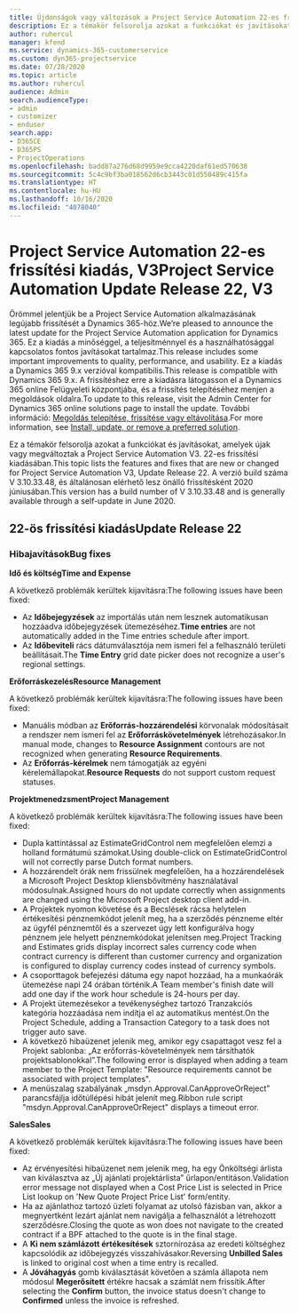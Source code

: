 ```yaml
---
title: Újdonságok vagy változások a Project Service Automation 22-es frissítési kiadásának V3 változatában
description: Ez a témakör felsorolja azokat a funkciókat és javításokat, amelyek elérhetők a Project Service Automation V3. 22-os frissítési kiadásában.
author: ruhercul
manager: kfend
ms.service: dynamics-365-customerservice
ms.custom: dyn365-projectservice
ms.date: 07/28/2020
ms.topic: article
ms.author: ruhercul
audience: Admin
search.audienceType:
- admin
- customizer
- enduser
search.app:
- D365CE
- D365PS
- ProjectOperations
ms.openlocfilehash: badd87a276d68d9959e9cca4220daf61ed570638
ms.sourcegitcommit: 5c4c9bf3ba018562d6cb3443c01d550489c415fa
ms.translationtype: HT
ms.contentlocale: hu-HU
ms.lasthandoff: 10/16/2020
ms.locfileid: "4078040"
---
```

# <a name="project-service-automation-update-release-22-v3"></a><span data-ttu-id="9cc60-103">Project Service Automation 22-es frissítési kiadás, V3</span><span class="sxs-lookup"><span data-stu-id="9cc60-103">Project Service Automation Update Release 22, V3</span></span>

<span data-ttu-id="9cc60-104">Örömmel jelentjük be a Project Service Automation alkalmazásának legújabb frissítését a Dynamics 365-höz.</span><span class="sxs-lookup"><span data-stu-id="9cc60-104">We’re pleased to announce the latest update for the Project Service Automation application for Dynamics 365.</span></span> <span data-ttu-id="9cc60-105">Ez a kiadás a minőséggel, a teljesítménnyel és a használhatósággal kapcsolatos fontos javításokat tartalmaz.</span><span class="sxs-lookup"><span data-stu-id="9cc60-105">This release includes some important improvements to quality, performance, and usability.</span></span> <span data-ttu-id="9cc60-106">Ez a kiadás a Dynamics 365 9.x verzióval kompatibilis.</span><span class="sxs-lookup"><span data-stu-id="9cc60-106">This release is compatible with Dynamics 365 9.x.</span></span> <span data-ttu-id="9cc60-107">A frissítéshez erre a kiadásra látogasson el a Dynamics 365 online Felügyeleti központjába, és a frissítés telepítéséhez menjen a megoldások oldalra.</span><span class="sxs-lookup"><span data-stu-id="9cc60-107">To update to this release, visit the Admin Center for Dynamics 365 online solutions page to install the update.</span></span> <span data-ttu-id="9cc60-108">További információ: [Megoldás telepítése, frissítése vagy eltávolítása](https://docs.microsoft.com/power-platform/admin/install-remove-preferred-solution).</span><span class="sxs-lookup"><span data-stu-id="9cc60-108">For more information, see [Install, update, or remove a preferred solution](https://docs.microsoft.com/power-platform/admin/install-remove-preferred-solution).</span></span>

<span data-ttu-id="9cc60-109">Ez a témakör felsorolja azokat a funkciókat és javításokat, amelyek újak vagy megváltoztak a Project Service Automation V3. 22-es frissítési kiadásában.</span><span class="sxs-lookup"><span data-stu-id="9cc60-109">This topic lists the features and fixes that are new or changed for Project Service Automation V3, Update Release 22.</span></span> <span data-ttu-id="9cc60-110">A verzió build száma V 3.10.33.48, és általánosan elérhető lesz önálló frissítésként 2020 júniusában.</span><span class="sxs-lookup"><span data-stu-id="9cc60-110">This version has a build number of V 3.10.33.48 and is generally available through a self-update in June 2020.</span></span>

## <a name="update-release-22"></a><span data-ttu-id="9cc60-111">22-ös frissítési kiadás</span><span class="sxs-lookup"><span data-stu-id="9cc60-111">Update Release 22</span></span>

### <a name="bug-fixes"></a><span data-ttu-id="9cc60-112">Hibajavítások</span><span class="sxs-lookup"><span data-stu-id="9cc60-112">Bug fixes</span></span>



<span data-ttu-id="9cc60-113">**Idő és költség**</span><span class="sxs-lookup"><span data-stu-id="9cc60-113">**Time and Expense**</span></span>

<span data-ttu-id="9cc60-114">A következő problémák kerültek kijavításra:</span><span class="sxs-lookup"><span data-stu-id="9cc60-114">The following issues have been fixed:</span></span>

- <span data-ttu-id="9cc60-115">Az **Időbejegyzések** az importálás után nem lesznek automatikusan hozzáadva időbejegyzések ütemezéséhez.</span><span class="sxs-lookup"><span data-stu-id="9cc60-115">**Time entries** are not automatically added in the Time entries schedule after import.</span></span>
- <span data-ttu-id="9cc60-116">Az **Időbeviteli** rács dátumválasztója nem ismeri fel a felhasználó területi beállításait.</span><span class="sxs-lookup"><span data-stu-id="9cc60-116">The **Time Entry** grid date picker does not recognize a user's regional settings.</span></span>

<span data-ttu-id="9cc60-117">**Erőforráskezelés**</span><span class="sxs-lookup"><span data-stu-id="9cc60-117">**Resource Management**</span></span>

<span data-ttu-id="9cc60-118">A következő problémák kerültek kijavításra:</span><span class="sxs-lookup"><span data-stu-id="9cc60-118">The following issues have been fixed:</span></span>

- <span data-ttu-id="9cc60-119">Manuális módban az **Erőforrás-hozzárendelési** körvonalak módosításait a rendszer nem ismeri fel az **Erőforráskövetelmények** létrehozásakor.</span><span class="sxs-lookup"><span data-stu-id="9cc60-119">In manual mode, changes to **Resource Assignment** contours are not recognized when generating **Resource Requirements**.</span></span>
- <span data-ttu-id="9cc60-120">Az **Erőforrás-kérelmek** nem támogatják az egyéni kérelemállapokat.</span><span class="sxs-lookup"><span data-stu-id="9cc60-120">**Resource Requests** do not support custom request statuses.</span></span>

<span data-ttu-id="9cc60-121">**Projektmenedzsment**</span><span class="sxs-lookup"><span data-stu-id="9cc60-121">**Project Management**</span></span>

<span data-ttu-id="9cc60-122">A következő problémák kerültek kijavításra:</span><span class="sxs-lookup"><span data-stu-id="9cc60-122">The following issues have been fixed:</span></span>

- <span data-ttu-id="9cc60-123">Dupla kattintással az EstimateGridControl nem megfelelően elemzi a holland formátumú számokat.</span><span class="sxs-lookup"><span data-stu-id="9cc60-123">Using double-click on EstimateGridControl will not correctly parse Dutch format numbers.</span></span>
- <span data-ttu-id="9cc60-124">A hozzárendelt órák nem frissülnek megfelelően, ha a hozzárendelések a Microsoft Project Desktop kliensbővítmény használatával módosulnak.</span><span class="sxs-lookup"><span data-stu-id="9cc60-124">Assigned hours do not update correctly when assignments are changed using the Microsoft Project desktop client add-in.</span></span>
- <span data-ttu-id="9cc60-125">A Projektek nyomon követése és a Becslések rácsa helytelen értékesítési pénznemkódot jelenít meg, ha a szerződés pénzneme eltér az ügyfél pénznemtől és a szervezet úgy lett konfigurálva hogy pénznem jele helyett pénznemkódokat jelenítsen meg.</span><span class="sxs-lookup"><span data-stu-id="9cc60-125">Project Tracking and Estimates grids display incorrect sales currency code when contract currency is different than customer currency and organization is configured to display currency codes instead of currency symbols.</span></span>
- <span data-ttu-id="9cc60-126">A csoporttagok befejezési dátuma egy napot hozzáad, ha a munkaórák ütemezése napi 24 órában történik.</span><span class="sxs-lookup"><span data-stu-id="9cc60-126">A Team member's finish date will add one day if the work hour schedule is 24-hours per day.</span></span>
- <span data-ttu-id="9cc60-127">A Projekt ütemezésekor a tevékenységhez tartozó Tranzakciós kategória hozzáadása nem indítja el az automatikus mentést.</span><span class="sxs-lookup"><span data-stu-id="9cc60-127">On the Project Schedule, adding a Transaction Category to a task does not trigger auto save.</span></span>
- <span data-ttu-id="9cc60-128">A következő hibaüzenet jelenik meg, amikor egy csapattagot vesz fel a Projekt sablonba: „Az erőforrás-követelmények nem társíthatók projektsablonokkal”.</span><span class="sxs-lookup"><span data-stu-id="9cc60-128">The following error is displayed when adding a team member to the Project Template: "Resource requirements cannot be associated with project templates".</span></span> 
- <span data-ttu-id="9cc60-129">A menüszalag szabályának „msdyn.Approval.CanApproveOrReject” parancsfájlja időtúllépési hibát jelenít meg.</span><span class="sxs-lookup"><span data-stu-id="9cc60-129">Ribbon rule script "msdyn.Approval.CanApproveOrReject" displays a timeout error.</span></span>

<span data-ttu-id="9cc60-130">**Sales**</span><span class="sxs-lookup"><span data-stu-id="9cc60-130">**Sales**</span></span>

<span data-ttu-id="9cc60-131">A következő problémák kerültek kijavításra:</span><span class="sxs-lookup"><span data-stu-id="9cc60-131">The following issues have been fixed:</span></span>

- <span data-ttu-id="9cc60-132">Az érvényesítési hibaüzenet nem jelenik meg, ha egy Önköltségi árlista van kiválasztva az „Új ajánlati projektárlista” űrlapon/entitáson.</span><span class="sxs-lookup"><span data-stu-id="9cc60-132">Validation error message not displayed when a Cost Price List is selected in Price List lookup on 'New Quote Project Price List' form/entity.</span></span>
- <span data-ttu-id="9cc60-133">Ha az ajánlathoz tartozó üzleti folyamat az utolsó fázisban van, akkor a megnyertként lezárt ajánlat nem navigálja a felhasználót a létrehozott szerződésre.</span><span class="sxs-lookup"><span data-stu-id="9cc60-133">Closing the quote as won does not navigate to the created contract if a BPF attached to the quote is in the final stage.</span></span>
- <span data-ttu-id="9cc60-134">A **Ki nem számlázott értékesítések** sztornírozása az eredeti költséghez kapcsolódik az időbejegyzés visszahívásakor.</span><span class="sxs-lookup"><span data-stu-id="9cc60-134">Reversing **Unbilled Sales** is linked to original cost when a time entry is recalled.</span></span>
- <span data-ttu-id="9cc60-135">A **Jóváhagyás** gomb kiválasztását követően a számla állapota nem módosul **Megerősített** értékre hacsak a számlát nem frissítik.</span><span class="sxs-lookup"><span data-stu-id="9cc60-135">After selecting the **Confirm** button, the invoice status doesn't change to **Confirmed** unless the invoice is refreshed.</span></span>
